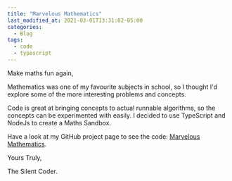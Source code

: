 ```yaml
---
title: "Marvelous Mathematics"
last_modified_at: 2021-03-01T13:31:02-05:00
categories:
  - Blog
tags:
  - code
  - typescript
---
```


Make maths fun again,

Mathematics was one of my favourite subjects in school, so I thought I'd explore some of the more interesting problems and concepts.

Code is great at bringing concepts to actual runnable algorithms, so the concepts can be experimented with easily. I decided to use TypeScript and NodeJs to create a Maths Sandbox.

Have a look at my GitHub project page to see the code: [Marvelous Mathematics](https://github.com/jdksloan/marvelous-mathematics).

Yours Truly,

The Silent Coder.
